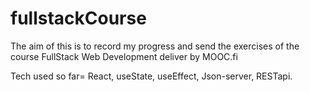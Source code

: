 # fullstackCourse
The aim of this is to record my progress and send the exercises of the course FullStack Web Development deliver by MOOC.fi

Tech used so far= React, useState, useEffect, Json-server, RESTapi.
